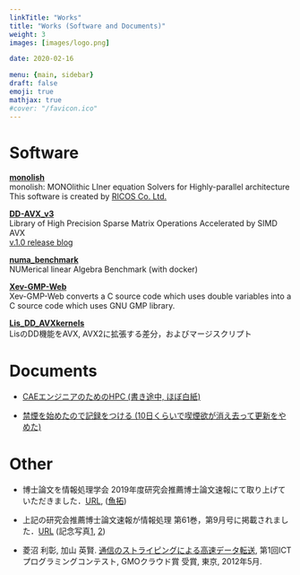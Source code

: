 ```yaml
---
linkTitle: "Works"
title: "Works (Software and Documents)"
weight: 3
images: [images/logo.png]

date: 2020-02-16

menu: {main, sidebar}
draft: false
emoji: true
mathjax: true
#cover: "/favicon.ico"
---
```


# Software
**[monolish][monolish]**\
    monolish: MONOlithic LIner equation Solvers for Highly-parallel architecture\
    This software is created by [RICOS Co. Ltd.](https://www.ricos.co.jp/)

**[DD-AVX\_v3][DDAVX3]**\
	Library of High Precision Sparse Matrix Operations Accelerated by SIMD AVX\
    [v.1.0 release blog](https://hishinuma-t.dev/posts/tools/dd-avx_v10/)

**[numa_benchmark][numa_bench]**\
    NUMerical linear Algebra Benchmark (with docker)

**[Xev-GMP-Web][Xev-GMP]**\
	Xev-GMP-Web converts a C source code which uses double variables into a C source code which uses GNU GMP library.

**[Lis_DD_AVXkernels][DDAVX1]**\
	LisのDD機能をAVX, AVX2に拡張する差分，およびマージスクリプト


[monolish]: https://github.com/ricosjp/monolish
[hpc4cae]: /HPC4CAE/index.html
[DDAVX1]: https://github.com/t-hishinuma/Lis_DD_AVXkernels
[DDAVX3]: https://github.com/t-hishinuma/DD-AVX_v3
[Xev-GMP]: http://xev.arch.is.tohoku.ac.jp/XevWeb/Xev-GMP-Web.html

# Documents

* [CAEエンジニアのためのHPC (書き途中, ほぼ白紙)][hpc4cae]

* [禁煙を始めたので記録をつける (10日くらいで喫煙欲が消え去って更新をやめた)](/non-smoking/index.html)

# Other
* 博士論文を情報処理学会 2019年度研究会推薦博士論文速報にて取り上げていただきました．[URL][hakushi], ([魚拓][gyotaku])
* 上記の研究会推薦博士論文速報が情報処理 第61巻，第9月号に掲載されました．[URL][jouhou] (記念写真[1][pic2], [2][pic1])

* 菱沼 利彰, 加山 英賢. [通信のストライピングによる高速データ転送][ICT], 第1回ICTプログラミングコンテスト, GMOクラウド賞 受賞, 東京, 2012年5月. 

[ICT]: http://ictepc.jp/events/2011/110831_000113.php
[hakushi]: https://www.ipsj.or.jp/magazine/hakase/2019/HPC01.html
[jouhou]: https://ipsj.ixsq.nii.ac.jp/ej/?action=pages_view_main&active_action=repository_view_main_item_detail&item_id=206405&item_no=1&page_id=13&block_id=8
[gyotaku]: https://storage.googleapis.com/numa_blog/hakushi/SIMD%E6%BC%94%E7%AE%97%E3%82%92%E7%94%A8%E3%81%84%E3%81%9F%E9%AB%98%E7%B2%BE%E5%BA%A6%E7%96%8E%E8%A1%8C%E5%88%97%E8%A8%88%E7%AE%97%E3%82%BD%E3%83%95%E3%83%88%E3%82%A6%E3%82%A7%E3%82%A2%E3%81%AE%E9%AB%98%E9%80%9F%E5%8C%96-%E6%83%85%E5%A0%B1%E5%87%A6%E7%90%86%E5%AD%A6%E4%BC%9A.pdf
[pic1]: https://storage.googleapis.com/numa_blog/hakushi/IMG20200822113851.jpg
[pic2]: https://storage.googleapis.com/numa_blog/hakushi/IMG20200822113836.jpg
[numa_bench]:https://github.com/t-hishinuma/numa_benchmark
